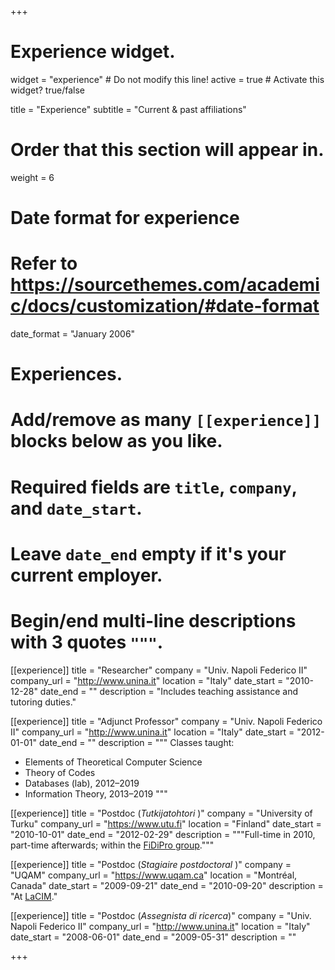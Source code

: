 +++
# Experience widget.
widget = "experience"  # Do not modify this line!
active = true  # Activate this widget? true/false

title = "Experience"
subtitle = "Current & past affiliations"

# Order that this section will appear in.
weight = 6

# Date format for experience
#   Refer to https://sourcethemes.com/academic/docs/customization/#date-format
date_format = "January 2006"

# Experiences.
#   Add/remove as many `[[experience]]` blocks below as you like.
#   Required fields are `title`, `company`, and `date_start`.
#   Leave `date_end` empty if it's your current employer.
#   Begin/end multi-line descriptions with 3 quotes `"""`.
[[experience]]
  title = "Researcher"
  company = "Univ. Napoli Federico II"
  company_url = "http://www.unina.it"
  location = "Italy"
  date_start = "2010-12-28"
  date_end = ""
  description = "Includes teaching assistance and tutoring duties."

[[experience]]
  title = "Adjunct Professor"
  company = "Univ. Napoli Federico II"
  company_url = "http://www.unina.it"
  location = "Italy"
  date_start = "2012-01-01"
  date_end = ""
  description = """
  Classes taught:

  * Elements of Theoretical Computer Science
  * Theory of Codes
  * Databases (lab), 2012–2019
  * Information Theory, 2013–2019
  """

[[experience]]
  title = "Postdoc (_Tutkijatohtori_ )"
  company = "University of Turku"
  company_url = "https://www.utu.fi"
  location = "Finland"
  date_start = "2010-10-01"
  date_end = "2012-02-29"
  description = """Full-time in 2010, part-time afterwards; within the
  [FiDiPro group](http://www.math.utu.fi/projects/fundim/fidipro/)."""

[[experience]]
  title = "Postdoc (_Stagiaire postdoctoral_ )"
  company = "UQAM"
  company_url = "https://www.uqam.ca"
  location = "Montréal, Canada"
  date_start = "2009-09-21"
  date_end = "2010-09-20"
  description = "At [LaCIM](http://lacim.uqam.ca/)."

[[experience]]
  title = "Postdoc (_Assegnista di ricerca_)"
  company = "Univ. Napoli Federico II"
  company_url = "http://www.unina.it"
  location = "Italy"
  date_start = "2008-06-01"
  date_end = "2009-05-31"
  description = ""

+++
